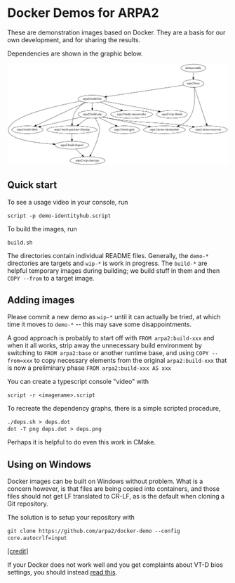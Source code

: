 # Docker Demos for ARPA2

These are demonstration images based on Docker.
They are a basis for our own development, and for
sharing the results.

Dependencies are shown in the graphic below.

![Build dependencies](deps.png)

## Quick start

To see a usage video in your console, run

```shell
script -p demo-identityhub.script
```

To build the images, run

```shell
build.sh
```

The directories contain individual README files.
Generally, the `demo-*` directories are targets
and `wip-*` is work in progress.  The `build-*`
are helpful temporary images during building;
we build stuff in them and then `COPY --from`
to a target image.

## Adding images

Please commit a new demo as `wip-*` until it can
actually be tried, at which time it moves to
`demo-*` -- this may save some disappointments.

A good approach is probably to start off with
`FROM arpa2:build-xxx` and when it all works, strip away
the unnecessary build environment by switching to
`FROM arpa2:base` or another runtime base, and
using `COPY --from=xxx` to copy necessary elements
from the original `arpa2:build-xxx` that is now
a preliminary phase `FROM arpa2:build-xxx AS xxx`

You can create a typescript console "video" with

```shell
script -r <imagename>.script
```

To recreate the dependency graphs, there is a simple
scripted procedure,

```shell
./deps.sh > deps.dot
dot -T png deps.dot > deps.png
```

Perhaps it is helpful to do even this work in
CMake.

## Using on Windows

Docker images can be built on Windows without
problem.  What is a concern however, is that
files are being copied into containers, and those
files should not get LF translated to CR-LF, as is
the default when cloning a Git repository.

The solution is to setup your repository with

```
git clone https://github.com/arpa2/docker-demo --config core.autocrlf=input
```

[[credit]](https://willi.am/blog/2016/08/11/docker-for-windows-dealing-with-windows-line-endings/)

If your Docker does not work well and you get
complaints about VT-D bios settings, you should
instead [read this](http://www.tinkeringwithtechnology.com/2017/05/11/docker-problems-with-vt-d/).


